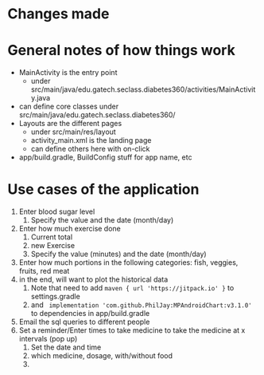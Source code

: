 # Changes made


# General notes of how things work
* MainActivity is the entry point
  * under src/main/java/edu.gatech.seclass.diabetes360/activities/MainActivity.java
* can define core classes under src/main/java/edu.gatech.seclass.diabetes360/
* Layouts are the different pages
  * under src/main/res/layout
  * activity_main.xml is the landing page
  * can define others here with on-click
* app/build.gradle, BuildConfig stuff for app name, etc

# Use cases of the application
1. Enter blood sugar level
   1. Specify the value and the date (month/day)
2. Enter how much exercise done 
   1. Current total
   2. new Exercise
   3. Specify the value (minutes) and the date (month/day)
3. Enter how much portions in the following categories: fish, veggies, fruits, red meat
4. in the end, will want to plot the historical data
   1. Note that need to add `maven { url 'https://jitpack.io' }` to settings.gradle
   2. and `	implementation 'com.github.PhilJay:MPAndroidChart:v3.1.0'` to dependencies in app/build.gradle
5. Email the sql queries to different people
6. Set a reminder/Enter times to take medicine to take the medicine at x intervals (pop up)
   1. Set the date and time
   2. which medicine, dosage, with/without food
   3. 
